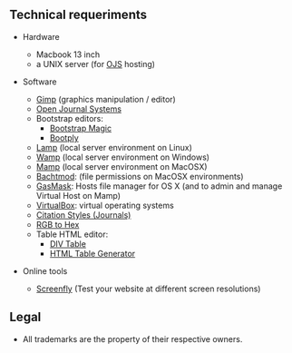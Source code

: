 ## Technical requeriments ##

* Hardware
     - Macbook 13 inch
     - a UNIX server (for [OJS](https://pkp.sfu.ca/ojs/) hosting)
    
* Software
     - [Gimp](https://www.gimp.org/) (graphics manipulation / editor)
     - [Open Journal Systems](https://pkp.sfu.ca/ojs/)
     - Bootstrap editors:
          * [Bootstrap Magic](https://pikock.github.io/bootstrap-magic/)
          * [Bootply](https://www.bootply.com/)
     - [Lamp](https://bitnami.com/stack/lamp/installer) (local server environment on Linux)
     - [Wamp](http://www.wampserver.com/en/) (local server environment on Windows)
     - [Mamp](https://www.mamp.info) (local server environment on MacOSX)
     - [Bachtmod](http://www.lagentesoft.com/batchmod/): (file permissions on MacOSX environments)
     - [GasMask](https://github.com/2ndalpha/gasmask): Hosts file manager for OS X (and to admin and manage Virtual Host on Mamp)
     - [VirtualBox](http://virtualbox.org): virtual operating systems
     - [Citation Styles (Journals)](https://github.com/citation-style-language/journals)
     - [RGB to Hex](https://www.google.com.ar/search?q=rgb+to+hex&oq=rgb+to&aqs=chrome.0.0l2j69i57j0l3.2825j1j1&sourceid=chrome&ie=UTF-8)
     - Table HTML editor:
          * [DIV Table](https://divtable.com/generator/)
          * [HTML Table Generator](https://www.tablesgenerator.com/html_tables)

* Online tools
     - [Screenfly](http://quirktools.com/screenfly/) (Test your website at different screen resolutions)

## Legal ##

* All trademarks are the property of their respective owners.